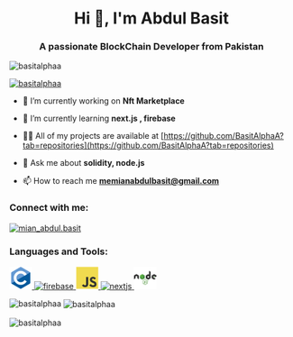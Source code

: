 <h1 align="center">Hi 👋, I'm Abdul Basit</h1>
<h3 align="center">A passionate BlockChain Developer from Pakistan</h3>

<p align="left"> <img src="https://komarev.com/ghpvc/?username=basitalphaa&label=Profile%20views&color=0e75b6&style=flat" alt="basitalphaa" /> </p>

<p align="left"> <a href="https://github.com/ryo-ma/github-profile-trophy"><img src="https://github-profile-trophy.vercel.app/?username=basitalphaa" alt="basitalphaa" /></a> </p>

- 🔭 I’m currently working on **Nft Marketplace**

- 🌱 I’m currently learning **next.js , firebase**

- 👨‍💻 All of my projects are available at [https://github.com/BasitAlphaA?tab=repositories](https://github.com/BasitAlphaA?tab=repositories)

- 💬 Ask me about **solidity, node.js**

- 📫 How to reach me **memianabdulbasit@gmail.com**

<h3 align="left">Connect with me:</h3>
<p align="left">
<a href="https://instagram.com/mian_abdul.basit" target="blank"><img align="center" src="https://raw.githubusercontent.com/rahuldkjain/github-profile-readme-generator/master/src/images/icons/Social/instagram.svg" alt="mian_abdul.basit" height="30" width="40" /></a>
</p>

<h3 align="left">Languages and Tools:</h3>
<p align="left"> <a href="https://www.cprogramming.com/" target="_blank" rel="noreferrer"> <img src="https://raw.githubusercontent.com/devicons/devicon/master/icons/c/c-original.svg" alt="c" width="40" height="40"/> </a> <a href="https://firebase.google.com/" target="_blank" rel="noreferrer"> <img src="https://www.vectorlogo.zone/logos/firebase/firebase-icon.svg" alt="firebase" width="40" height="40"/> </a> <a href="https://developer.mozilla.org/en-US/docs/Web/JavaScript" target="_blank" rel="noreferrer"> <img src="https://raw.githubusercontent.com/devicons/devicon/master/icons/javascript/javascript-original.svg" alt="javascript" width="40" height="40"/> </a> <a href="https://nextjs.org/" target="_blank" rel="noreferrer"> <img src="https://cdn.worldvectorlogo.com/logos/nextjs-2.svg" alt="nextjs" width="40" height="40"/> </a> <a href="https://nodejs.org" target="_blank" rel="noreferrer"> <img src="https://raw.githubusercontent.com/devicons/devicon/master/icons/nodejs/nodejs-original-wordmark.svg" alt="nodejs" width="40" height="40"/> </a> </p>

<p><img align="left" src="https://github-readme-stats.vercel.app/api/top-langs?username=basitalphaa&show_icons=true&locale=en&layout=compact" alt="basitalphaa" /></p>

<p>&nbsp;<img align="center" src="https://github-readme-stats.vercel.app/api?username=basitalphaa&show_icons=true&locale=en" alt="basitalphaa" /></p>

<p><img align="center" src="https://github-readme-streak-stats.herokuapp.com/?user=basitalphaa&" alt="basitalphaa" /></p>
